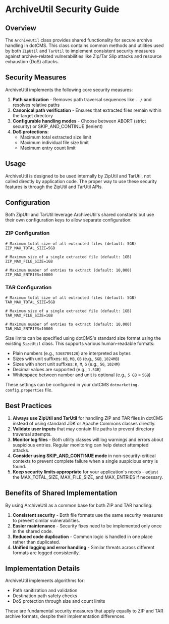 # ArchiveUtil Security Guide

## Overview

The `ArchiveUtil` class provides shared functionality for secure archive handling in dotCMS. This class contains common methods and utilities used by both `ZipUtil` and `TarUtil` to implement consistent security measures against archive-related vulnerabilities like Zip/Tar Slip attacks and resource exhaustion (DoS) attacks.

## Security Measures

ArchiveUtil implements the following core security measures:

1. **Path sanitization** - Removes path traversal sequences like `../` and resolves relative paths
2. **Canonical path verification** - Ensures that extracted files remain within the target directory
3. **Configurable handling modes** - Choose between ABORT (strict security) or SKIP_AND_CONTINUE (lenient)
4. **DoS protections**:
   - Maximum total extracted size limit
   - Maximum individual file size limit
   - Maximum entry count limit

## Usage

ArchiveUtil is designed to be used internally by ZipUtil and TarUtil, not called directly by application code. The proper way to use these security features is through the ZipUtil and TarUtil APIs.

## Configuration

Both ZipUtil and TarUtil leverage ArchiveUtil's shared constants but use their own configuration keys to allow separate configuration:

### ZIP Configuration
```
# Maximum total size of all extracted files (default: 5GB)
ZIP_MAX_TOTAL_SIZE=5GB

# Maximum size of a single extracted file (default: 1GB)
ZIP_MAX_FILE_SIZE=1GB

# Maximum number of entries to extract (default: 10,000)
ZIP_MAX_ENTRIES=10000
```

### TAR Configuration
```
# Maximum total size of all extracted files (default: 5GB)
TAR_MAX_TOTAL_SIZE=5GB

# Maximum size of a single extracted file (default: 1GB)
TAR_MAX_FILE_SIZE=1GB

# Maximum number of entries to extract (default: 10,000)
TAR_MAX_ENTRIES=10000
```

Size limits can be specified using dotCMS's standard size format using the existing `SizeUtil` class. This supports various human-readable formats:
- Plain numbers (e.g., `5368709120`) are interpreted as bytes
- Sizes with unit suffixes: `KB`, `MB`, `GB` (e.g., `5GB`, `1024MB`)
- Sizes with short unit suffixes: `K`, `M`, `G` (e.g., `5G`, `1024M`)
- Decimal values are supported (e.g., `1.5GB`)
- Whitespace between number and unit is optional (e.g., `5 GB` = `5GB`)

These settings can be configured in your dotCMS `dotmarketing-config.properties` file.

## Best Practices

1. **Always use ZipUtil and TarUtil** for handling ZIP and TAR files in dotCMS instead of using standard JDK or Apache Commons classes directly.
2. **Validate user inputs** that may contain file paths to prevent directory traversal attempts.
3. **Monitor log files** - Both utility classes will log warnings and errors about suspicious entries. Regular monitoring can help detect attempted attacks.
4. **Consider using SKIP_AND_CONTINUE mode** in non-security-critical contexts to prevent complete failure when a single suspicious entry is found.
5. **Keep security limits appropriate** for your application's needs - adjust the MAX_TOTAL_SIZE, MAX_FILE_SIZE, and MAX_ENTRIES if necessary.

## Benefits of Shared Implementation

By using ArchiveUtil as a common base for both ZIP and TAR handling:

1. **Consistent security** - Both file formats use the same security measures to prevent similar vulnerabilities.
2. **Easier maintenance** - Security fixes need to be implemented only once in the shared code.
3. **Reduced code duplication** - Common logic is handled in one place rather than duplicated.
4. **Unified logging and error handling** - Similar threats across different formats are logged consistently.

## Implementation Details

ArchiveUtil implements algorithms for:

- Path sanitization and validation
- Destination path safety checks
- DoS protection through size and count limits

These are fundamental security measures that apply equally to ZIP and TAR archive formats, despite their implementation differences. 